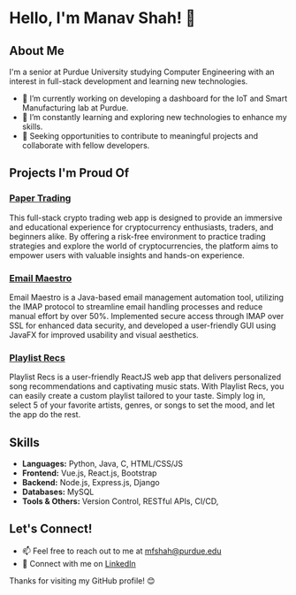 # Hello, I'm Manav Shah! 👋

## About Me
I'm a senior at Purdue University studying Computer Engineering with an interest in full-stack development and learning new technologies.

- 🔭 I’m currently working on developing a dashboard for the IoT and Smart Manufacturing lab at Purdue.
- 🌱 I’m constantly learning and exploring new technologies to enhance my skills.
- 💼 Seeking opportunities to contribute to meaningful projects and collaborate with fellow developers.

## Projects I'm Proud Of

### [Paper Trading](https://github.com/manavshah-boop/PaperTrading)
This full-stack crypto trading web app is designed to provide an immersive and educational experience for cryptocurrency enthusiasts, traders, and beginners alike. By offering a risk-free environment to practice trading strategies and explore the world of cryptocurrencies, the platform aims to empower users with valuable insights and hands-on experience.

### [Email Maestro](https://github.com/manavshah-boop/EmailMaestro)
Email Maestro is a Java-based email management automation tool, utilizing the IMAP protocol to streamline email handling processes and reduce manual effort by over 50%.  Implemented secure access through IMAP over SSL for enhanced data security, and developed a user-friendly GUI using JavaFX for improved usability and visual aesthetics.

### [Playlist Recs](link-to-repo)
Playlist Recs is a user-friendly ReactJS web app that delivers personalized song recommendations and captivating music stats. With Playlist Recs, you can easily create a custom playlist tailored to your taste. Simply log in, select 5 of your favorite artists, genres, or songs to set the mood, and let the app do the rest.

## Skills
- **Languages:** Python, Java, C, HTML/CSS/JS 
- **Frontend:** Vue.js, React.js, Bootstrap
- **Backend:** Node.js, Express.js, Django
- **Databases:** MySQL
- **Tools & Others:** Version Control, RESTful APIs, CI/CD, 

## Let's Connect!
- 📫 Feel free to reach out to me at mfshah@purdue.edu
- 🔗 Connect with me on [LinkedIn](https://www.linkedin.com/in/manavshah-1)

Thanks for visiting my GitHub profile! 😊
